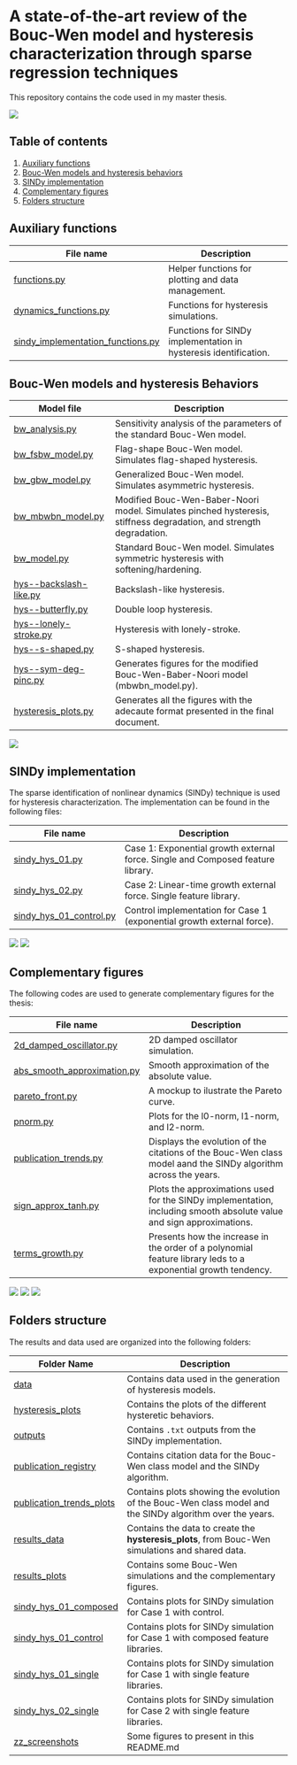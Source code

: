 # A state-of-the-art review of the Bouc-Wen model and hysteresis characterization through sparse regression techniques

This repository contains the code used in my master thesis.

![](results_plots/bw--time-response-hyst-loop.svg)

## Table of contents

1. [Auxiliary functions](#auxiliary-functions)
2. [Bouc-Wen models and hysteresis behaviors](#bouc-wen-models-and-hysteresis-behaviors)
3. [SINDy implementation](#sindy-implementation)
4. [Complementary figures](#complementary-figures)
5. [Folders structure](#folders-structure)

## Auxiliary functions

| File name                          | Description                                                                 |
|------------------------------------|-----------------------------------------------------------------------------|
| [functions.py](functions.py)       | Helper functions for plotting and data management.                         |
| [dynamics_functions.py](dynamics_functions.py) | Functions for hysteresis simulations.                                      |
| [sindy_implementation_functions.py](sindy_implementation_functions.py) | Functions for SINDy implementation in hysteresis identification.           |

## Bouc-Wen models and hysteresis Behaviors


| Model file                         | Description                                                                 |
|------------------------------------|-----------------------------------------------------------------------------|
| [bw_analysis.py](bw_analysis.py)   | Sensitivity analysis of the parameters of the standard Bouc-Wen model.      |
| [bw_fsbw_model.py](bw_fsbw_model.py)     | Flag-shape Bouc-Wen model. Simulates flag-shaped hysteresis.                |
| [bw_gbw_model.py](bw_gbw_model.py)       | Generalized Bouc-Wen model. Simulates asymmetric hysteresis.               |
| [bw_mbwbn_model.py](bw_mbwbn_model.py)   | Modified Bouc-Wen-Baber-Noori model. Simulates pinched hysteresis, stiffness degradation, and strength degradation. |
| [bw_model.py](bw_model.py)         | Standard Bouc-Wen model. Simulates symmetric hysteresis with softening/hardening. |
| [hys--backslash-like.py](hys--backslash-like.py) | Backslash-like hysteresis.                                                  |
| [hys--butterfly.py](hys--butterfly.py) | Double loop hysteresis.                                                     |
| [hys--lonely-stroke.py](hys--lonely-stroke.py) | Hysteresis with lonely-stroke.                                              |
| [hys--s-shaped.py](hys--s-shaped.py) | S-shaped hysteresis.                                                        |
| [hys--sym-deg-pinc.py](hys--sym-deg-pinc.py) | Generates figures for the modified Bouc-Wen-Baber-Noori model (mbwbn_model.py). |
| [hysteresis_plots.py](hysteresis_plots.py) | Generates all the figures with the adecaute format presented in the final document. |


![](zz_screenshots/Screenshot_20250826_192332.png)

## SINDy implementation

The sparse identification of nonlinear dynamics (SINDy) technique is used for hysteresis characterization. The implementation can be found in the following files:

| File name                          | Description                                                                 |
|------------------------------------|-----------------------------------------------------------------------------|
| [sindy_hys_01.py](sindy_hys_01.py) | Case 1: Exponential growth external force. Single and Composed feature library. |
| [sindy_hys_02.py](sindy_hys_02.py) | Case 2: Linear-time growth external force. Single feature library. |
| [sindy_hys_01_control.py](sindy_hys_01_control.py) | Control implementation for Case 1 (exponential growth external force).      |

![](zz_screenshots/poly_c.png-1.png)
![](zz_screenshots/four_c.png-1.png)

## Complementary figures

The following codes are used to generate complementary figures for the thesis:

| File name                          | Description                                                                 |
|------------------------------------|-----------------------------------------------------------------------------|
| [2d_damped_oscillator.py](2d_damped_oscillator.py) | 2D damped oscillator simulation.                                           |
| [abs_smooth_approximation.py](abs_smooth_approximation.py) | Smooth approximation of the absolute value.                                |
| [pareto_front.py](pareto_front.py) | A mockup to ilustrate the Pareto curve. |
| [pnorm.py](pnorm.py)               | Plots for the l0-norm, l1-norm, and l2-norm.                               |
| [publication_trends.py](publication_trends.py) | Displays the evolution of the citations of the Bouc-Wen class model aand the SINDy algorithm across the years. |
| [sign_approx_tanh.py](sign_approx_tanh.py) | Plots the approximations used for the SINDy implementation, including smooth absolute value and sign approximations. |
| [terms_growth.py](terms_growth.py) | Presents how the increase in the order of a polynomial feature library leds to a exponential growth tendency. |


![](zz_screenshots/Screenshot_20250826_193026.png)
![](zz_screenshots/Screenshot_20250826_181407.png)
![](zz_screenshots/Screenshot_20250826_181550.png)

## Folders structure

The results and data used are organized into the following folders:


| Folder Name         | Description                                                                 |
|---------------------|-----------------------------------------------------------------------------|
| [data](data)            | Contains data used in the generation of hysteresis models.                  |
| [hysteresis_plots](hysteresis_plots) | Contains the plots of the different hysteretic behaviors.                  |
| [outputs](outputs)         | Contains `.txt` outputs from the SINDy implementation.                           |
| [publication_registry](publication_registry) | Contains citation data for the Bouc-Wen class model and the SINDy algorithm. |
| [publication_trends_plots](publication_trends_plots) | Contains plots showing the evolution of the Bouc-Wen class model and the SINDy algorithm over the years. |
| [results_data](results_data)    | Contains the data to create the **hysteresis_plots**, from Bouc-Wen simulations and shared data. |
| [results_plots](results_plots)   | Contains some Bouc-Wen simulations and the complementary figures. |
| [sindy_hys_01_composed](sindy_hys_01_composed) | Contains plots for SINDy simulation for Case 1 with control. |
| [sindy_hys_01_control](sindy_hys_01_control)  | Contains plots for SINDy simulation for Case 1 with composed feature libraries. |
| [sindy_hys_01_single](sindy_hys_01_single)   | Contains plots for SINDy simulation for Case 1 with single feature libraries. |
| [sindy_hys_02_single](sindy_hys_02_single)   | Contains plots for SINDy simulation for Case 2 with single feature libraries.|
| [zz_screenshots](zz_screenshots)   | Some figures to present in this README.md           |